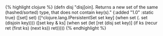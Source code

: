 {% highlight clojure %}
(defn disj
  "disj[oin]. Returns a new set of the same (hashed/sorted) type, that
  does not contain key(s)."
  {:added "1.0"
   :static true}
  ([set] set)
  ([^clojure.lang.IPersistentSet set key]
   (when set
     (. set (disjoin key))))
  ([set key & ks]
   (when set
     (let [ret (disj set key)]
       (if ks
         (recur ret (first ks) (next ks))
         ret)))))
{% endhighlight %}
